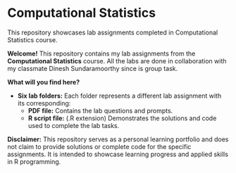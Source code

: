 # Computational Statistics
This repository showcases lab assignments completed in Computational Statistics course. 

**Welcome!** This repository contains my lab assignments from the **Computational Statistics** course. All the labs are done in collaboration with my classmate Dinesh Sundaramoorthy since is group task.

**What will you find here?**

* **Six lab folders:** Each folder represents a different lab assignment with its corresponding:
    * **PDF file:** Contains the lab questions and prompts.
    * **R script file:** (.R extension) Demonstrates the solutions and code used to complete the lab tasks.


**Disclaimer:** This repository serves as a personal learning portfolio and does not claim to provide solutions or complete code for the specific assignments. It is intended to showcase learning progress and applied skills in R programming.

